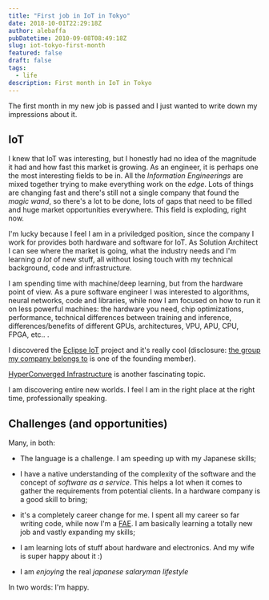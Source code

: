 ```yaml
---
title: "First job in IoT in Tokyo"
date: 2018-10-01T22:29:18Z
author: alebaffa
pubDatetime: 2010-09-08T08:49:18Z
slug: iot-tokyo-first-month
featured: false
draft: false
tags:
  - life
description: First month in IoT in Tokyo
---
```

The first month in my new job is passed and I just wanted to write down my impressions about it.

## IoT
I knew that IoT was interesting, but I honestly had no idea of the magnitude it had and how fast this market is growing. As an engineer, it is perhaps one the most interesting fields to be in. All the _Information Engineerings_ are mixed together trying to make everything work on the _edge_. Lots of things are changing fast and there's still not a single company that found the _magic wand_, so there's a lot to be done, lots of gaps that need to be filled and huge market opportunities everywhere. This field is exploding, right now.

I'm lucky because I feel I am in a priviledged position, since the company I work for provides both hardware and software for IoT. As Solution Architect I can see where the market is going, what the industry needs and I'm learning *a lot* of new stuff, all without losing touch with my technical background, code and infrastructure.

I am spending time with machine/deep learning, but from the hardware point of view. As a pure software engineer I was interested to algorithms, neural networks, code and libraries, while now I am focused on how to run it on less powerful machines: the hardware you need, chip optimizations, performance, technical differences between training and inference, differences/benefits of different GPUs, architectures, VPU, APU, CPU, FPGA, etc.. .

I discovered the [Eclipse IoT](https://iot.eclipse.org/) project and it's really cool (disclosure: [the group my company belongs to](https://iot.eclipse.org/working-group/) is one of the founding member).

[HyperConverged Infrastructure](https://en.wikipedia.org/wiki/Hyper-converged_infrastructure) is another fascinating topic.

I am discovering entire new worlds. I feel I am in the right place at the right time, professionally speaking.

## Challenges (and opportunities)
Many, in both:

- The language is a challenge. I am speeding up with my Japanese skills;

- I have a native understanding of the complexity of the software and the concept of _software as a service_. This helps a lot when it comes to gather the requirements from potential clients. In a hardware company is a good skill to bring;

- it's a completely career change for me. I spent all my career so far writing code, while now I'm a [FAE](https://careertrend.com/about-6542357-field-application-engineer-job-description.html). I am basically learning a totally new job and vastly expanding my skills;

- I am learning lots of stuff about hardware and electronics. And my wife is super happy about it :) 

- I am _enjoying_ the real _japanese salaryman lifestyle_ </sarcasm>

In two words: I'm happy.